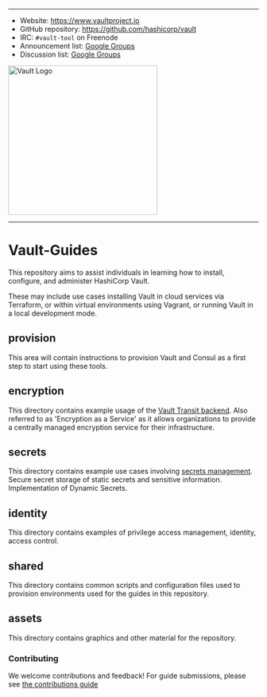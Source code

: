 ----
-	Website: https://www.vaultproject.io
-  GitHub repository: https://github.com/hashicorp/vault
-	IRC: `#vault-tool` on Freenode
-	Announcement list: [Google Groups](https://groups.google.com/group/hashicorp-announce)
-	Discussion list: [Google Groups](https://groups.google.com/group/vault-tool)

<img width="300" alt="Vault Logo" src="https://cloud.githubusercontent.com/assets/416727/24112835/03b57de4-0d58-11e7-81f5-9056cac5b427.png">

----  
# Vault-Guides
This repository aims to assist individuals in learning how to install, configure, and administer HashiCorp Vault.

These may include use cases installing Vault in cloud services via Terraform, or within virtual environments using Vagrant, or running Vault in a local development mode.  


## provision
This area will contain instructions to provision Vault and Consul as a first step to start using these tools.

## encryption
This directory contains example usage of the [Vault Transit backend](https://www.vaultproject.io/docs/secrets/transit/index.html). Also referred to as 'Encryption as a Service' as it allows organizations to provide a centrally managed encryption service for their infrastructure.

## secrets
This directory contains example use cases involving [secrets management](https://www.vaultproject.io/docs/secrets/index.html). Secure secret storage of static secrets and sensitive information. Implementation of Dynamic Secrets.

## identity
This directory contains examples of privilege access management, identity, access control.

## shared
This directory contains common scripts and configuration files used to provision environments used for the guides in this repository.

## assets
This directory contains graphics and other material for the repository.


### Contributing
We welcome contributions and feedback!  For guide submissions, please see [the contributions guide](CONTRIBUTING.md)